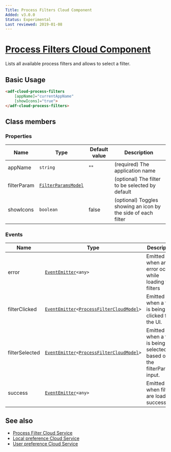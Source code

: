 ```yaml
---
Title: Process Filters Cloud Component
Added: v3.0.0
Status: Experimental
Last reviewed: 2019-01-08
---
```


# [Process Filters Cloud Component](../../../lib/process-services-cloud/src/lib/process/process-filters/components/process-filters-cloud.component.ts "Defined in process-filters-cloud.component.ts")

Lists all available process filters and allows to select a filter.

## Basic Usage

```html
<adf-cloud-process-filters
    [appName]="currentAppName"
    [showIcons]="true">
</adf-cloud-process-filters>
```

## Class members

### Properties

| Name | Type | Default value | Description |
| ---- | ---- | ------------- | ----------- |
| appName | `string` | "" | (required) The application name |
| filterParam | [`FilterParamsModel`](../../../lib/process-services/src/lib/task-list/models/filter.model.ts) |  | (optional) The filter to be selected by default |
| showIcons | `boolean` | false | (optional) Toggles showing an icon by the side of each filter |

### Events

| Name | Type | Description |
| ---- | ---- | ----------- |
| error | [`EventEmitter`](https://angular.io/api/core/EventEmitter)`<any>` | Emitted when any error occurs while loading the filters |
| filterClicked | [`EventEmitter`](https://angular.io/api/core/EventEmitter)`<`[`ProcessFilterCloudModel`](../../../lib/process-services-cloud/src/lib/process/process-filters/models/process-filter-cloud.model.ts)`>` | Emitted when a filter is being clicked from the UI. |
| filterSelected | [`EventEmitter`](https://angular.io/api/core/EventEmitter)`<`[`ProcessFilterCloudModel`](../../../lib/process-services-cloud/src/lib/process/process-filters/models/process-filter-cloud.model.ts)`>` | Emitted when a filter is being selected based on the filterParam input. |
| success | [`EventEmitter`](https://angular.io/api/core/EventEmitter)`<any>` | Emitted when filters are loaded successfully |

## See also

-   [Process Filter Cloud Service](./services/process-filter-cloud.service.md)
-   [Local preference Cloud Service](./services/local-preference-cloud.service.md)
-   [User preference Cloud Service](./services/user-preference-cloud.service.md)
